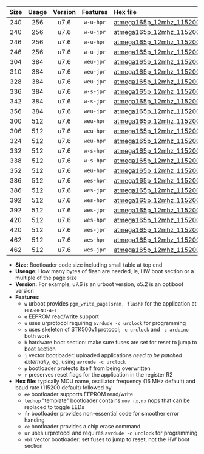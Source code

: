 |Size|Usage|Version|Features|Hex file|
|:-:|:-:|:-:|:-:|:--|
|240|256|u7.6|`w-u-hpr`|[atmega165p_12mhz_115200bps_ur.hex](https://raw.githubusercontent.com/stefanrueger/urboot/main//atmega165p_12mhz_115200bps_ur.hex)|
|240|256|u7.6|`w-u-jpr`|[atmega165p_12mhz_115200bps_ur_vbl.hex](https://raw.githubusercontent.com/stefanrueger/urboot/main//atmega165p_12mhz_115200bps_ur_vbl.hex)|
|246|256|u7.6|`w-u-hpr`|[atmega165p_12mhz_115200bps_lednop_ur.hex](https://raw.githubusercontent.com/stefanrueger/urboot/main//atmega165p_12mhz_115200bps_lednop_ur.hex)|
|246|256|u7.6|`w-u-jpr`|[atmega165p_12mhz_115200bps_lednop_ur_vbl.hex](https://raw.githubusercontent.com/stefanrueger/urboot/main//atmega165p_12mhz_115200bps_lednop_ur_vbl.hex)|
|304|384|u7.6|`weu-jpr`|[atmega165p_12mhz_115200bps_ee_ur_vbl.hex](https://raw.githubusercontent.com/stefanrueger/urboot/main//atmega165p_12mhz_115200bps_ee_ur_vbl.hex)|
|310|384|u7.6|`weu-jpr`|[atmega165p_12mhz_115200bps_ee_lednop_ur_vbl.hex](https://raw.githubusercontent.com/stefanrueger/urboot/main//atmega165p_12mhz_115200bps_ee_lednop_ur_vbl.hex)|
|328|384|u7.6|`weu-jpr`|[atmega165p_12mhz_115200bps_ee_lednop_fr_ur_vbl.hex](https://raw.githubusercontent.com/stefanrueger/urboot/main//atmega165p_12mhz_115200bps_ee_lednop_fr_ur_vbl.hex)|
|336|384|u7.6|`w-s-jpr`|[atmega165p_12mhz_115200bps_vbl.hex](https://raw.githubusercontent.com/stefanrueger/urboot/main//atmega165p_12mhz_115200bps_vbl.hex)|
|342|384|u7.6|`w-s-jpr`|[atmega165p_12mhz_115200bps_lednop_vbl.hex](https://raw.githubusercontent.com/stefanrueger/urboot/main//atmega165p_12mhz_115200bps_lednop_vbl.hex)|
|356|384|u7.6|`weu-jpr`|[atmega165p_12mhz_115200bps_ee_lednop_fr_ce_ur_vbl.hex](https://raw.githubusercontent.com/stefanrueger/urboot/main//atmega165p_12mhz_115200bps_ee_lednop_fr_ce_ur_vbl.hex)|
|300|512|u7.6|`weu-hpr`|[atmega165p_12mhz_115200bps_ee_ur.hex](https://raw.githubusercontent.com/stefanrueger/urboot/main//atmega165p_12mhz_115200bps_ee_ur.hex)|
|306|512|u7.6|`weu-hpr`|[atmega165p_12mhz_115200bps_ee_lednop_ur.hex](https://raw.githubusercontent.com/stefanrueger/urboot/main//atmega165p_12mhz_115200bps_ee_lednop_ur.hex)|
|324|512|u7.6|`weu-hpr`|[atmega165p_12mhz_115200bps_ee_lednop_fr_ur.hex](https://raw.githubusercontent.com/stefanrueger/urboot/main//atmega165p_12mhz_115200bps_ee_lednop_fr_ur.hex)|
|332|512|u7.6|`w-s-hpr`|[atmega165p_12mhz_115200bps.hex](https://raw.githubusercontent.com/stefanrueger/urboot/main//atmega165p_12mhz_115200bps.hex)|
|338|512|u7.6|`w-s-hpr`|[atmega165p_12mhz_115200bps_lednop.hex](https://raw.githubusercontent.com/stefanrueger/urboot/main//atmega165p_12mhz_115200bps_lednop.hex)|
|352|512|u7.6|`weu-hpr`|[atmega165p_12mhz_115200bps_ee_lednop_fr_ce_ur.hex](https://raw.githubusercontent.com/stefanrueger/urboot/main//atmega165p_12mhz_115200bps_ee_lednop_fr_ce_ur.hex)|
|386|512|u7.6|`wes-hpr`|[atmega165p_12mhz_115200bps_ee.hex](https://raw.githubusercontent.com/stefanrueger/urboot/main//atmega165p_12mhz_115200bps_ee.hex)|
|386|512|u7.6|`wes-jpr`|[atmega165p_12mhz_115200bps_ee_vbl.hex](https://raw.githubusercontent.com/stefanrueger/urboot/main//atmega165p_12mhz_115200bps_ee_vbl.hex)|
|392|512|u7.6|`wes-hpr`|[atmega165p_12mhz_115200bps_ee_lednop.hex](https://raw.githubusercontent.com/stefanrueger/urboot/main//atmega165p_12mhz_115200bps_ee_lednop.hex)|
|392|512|u7.6|`wes-jpr`|[atmega165p_12mhz_115200bps_ee_lednop_vbl.hex](https://raw.githubusercontent.com/stefanrueger/urboot/main//atmega165p_12mhz_115200bps_ee_lednop_vbl.hex)|
|420|512|u7.6|`wes-hpr`|[atmega165p_12mhz_115200bps_ee_lednop_fr.hex](https://raw.githubusercontent.com/stefanrueger/urboot/main//atmega165p_12mhz_115200bps_ee_lednop_fr.hex)|
|420|512|u7.6|`wes-jpr`|[atmega165p_12mhz_115200bps_ee_lednop_fr_vbl.hex](https://raw.githubusercontent.com/stefanrueger/urboot/main//atmega165p_12mhz_115200bps_ee_lednop_fr_vbl.hex)|
|462|512|u7.6|`wes-hpr`|[atmega165p_12mhz_115200bps_ee_lednop_fr_ce.hex](https://raw.githubusercontent.com/stefanrueger/urboot/main//atmega165p_12mhz_115200bps_ee_lednop_fr_ce.hex)|
|462|512|u7.6|`wes-jpr`|[atmega165p_12mhz_115200bps_ee_lednop_fr_ce_vbl.hex](https://raw.githubusercontent.com/stefanrueger/urboot/main//atmega165p_12mhz_115200bps_ee_lednop_fr_ce_vbl.hex)|

- **Size:** Bootloader code size including small table at top end
- **Useage:** How many bytes of flash are needed, ie, HW boot section or a multiple of the page size
- **Version:** For example, u7.6 is an urboot version, o5.2 is an optiboot version
- **Features:**
  + `w` urboot provides `pgm_write_page(sram, flash)` for the application at `FLASHEND-4+1`
  + `e` EEPROM read/write support
  + `u` uses urprotocol requiring `avrdude -c urclock` for programming
  + `s` uses skeleton of STK500v1 protocol; `-c urclock` and `-c arduino` both work
  + `h` hardware boot section: make sure fuses are set for reset to jump to boot section
  + `j` vector bootloader: uploaded applications *need to be patched externally*, eg, using `avrdude -c urclock`
  + `p` bootloader protects itself from being overwritten
  + `r` preserves reset flags for the application in the register R2
- **Hex file:** typically MCU name, oscillator frequency (16 MHz default) and baud rate (115200 default) followed by
  + `ee` bootloader supports EEPROM read/write
  + `lednop` "template" bootloader contains `mov rx,rx` nops that can be replaced to toggle LEDs
  + `fr` bootloader provides non-essential code for smoother error handing
  + `ce` bootloader provides a chip erase command
  + `ur` uses urprotocol and requires `avrdude -c urclock` for programming
  + `vbl` vector bootloader: set fuses to jump to reset, not the HW boot section
